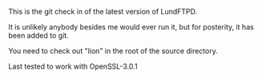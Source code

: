 
This is the git check in of the latest version of LundFTPD.

It is unlikely anybody besides me would ever run it, but
for posterity, it has been added to git.

You need to check out "lion" in the root of the source directory.

Last tested to work with OpenSSL-3.0.1

